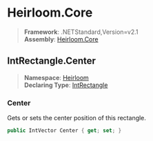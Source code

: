 # Heirloom.Core

> **Framework**: .NETStandard,Version=v2.1  
> **Assembly**: [Heirloom.Core][0]  

## IntRectangle.Center

> **Namespace**: [Heirloom][0]  
> **Declaring Type**: [IntRectangle][1]  

### Center

Gets or sets the center position of this rectangle.

```cs
public IntVector Center { get; set; }
```

[0]: ../../../Heirloom.Core.md
[1]: ../IntRectangle.md
